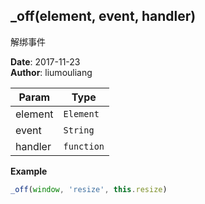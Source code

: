 ## \_off(element, event, handler)
<p>解绑事件</p>

**Date**: 2017-11-23  
**Author**: liumouliang  

| Param | Type |
| --- | --- |
| element | <code>Element</code> | 
| event | <code>String</code> | 
| handler | <code>function</code> | 

**Example**  
```javascript
_off(window, 'resize', this.resize)
```
